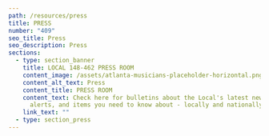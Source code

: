 ```yaml
---
path: /resources/press
title: PRESS
number: "409"
seo_title: Press
seo_description: Press
sections:
  - type: section_banner
    title: LOCAL 148-462 PRESS ROOM
    content_image: /assets/atlanta-musicians-placeholder-horizontal.png
    content_alt_text: Press
    content_title: PRESS ROOM
    content_text: Check here for bulletins about the Local's latest news, action
      alerts, and items you need to know about - locally and nationally.
    link_text: ""
  - type: section_press
---
```

